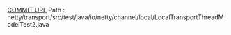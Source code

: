 [COMMIT URL](https://github.com/netty/netty/commit/cbd88179051a51e66abac4c65d4af865c203c337)
Path : netty/transport/src/test/java/io/netty/channel/local/LocalTransportThreadModelTest2.java